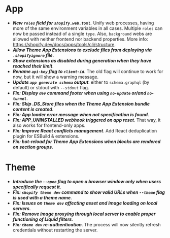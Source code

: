 # App

* ***New `roles` field for `shopify.web.toml`.*** Unify web processes, having more of the same environment variables in all cases. Multiple `roles` can now be passed instead of a single `type`. Also, `background` webs are allowed with neither frontend nor backend properties. More info: https://shopify.dev/docs/apps/tools/cli/structure.
* ***Allow Theme App Extensions to exclude files from deploying via `.shopifyignore` file***.
* ***Show extensions as disabled during generation when they have reached their limit***.
* ***Rename `api-key` flag to `client-id`***. The old flag will continue to work for now, but it will show a warning message.
* ***Update `app generate schema` output***: either to `schema.graphql` (by default) or stdout with `--stdout` flag.
* ***Fix: Display `dev` command footer when using `no-update` or/and `no-tunnel`***.
* ***Fix: Skip .DS_Store files when the Theme App Extension bundle content is created***.
* ***Fix: App loader error message when not specification is found***.
* ***Fix: APP_UNINSTALLED webhook triggered on app reset***. That way, it also works for frontend-only apps.
* ***Fix: Improve React conflicts management***. Add React deduplication plugin for ESBuild & extensions.
* ***Fix: hot-reload for Theme App Extensions when blocks are rendered on section groups***.

# Theme
* ***Introduce the `--open` flag to open a browser window only when users specifically request it***.
* ***Fix: `shopify theme dev` command to show valid URLs when `--theme` flag is used with a theme name***.
* ***Fix: Issues on `theme dev` affecting asset and image loading on local servers***.
* ***Fix: Remove image proxying through local server to enable proper functioning of Liquid filters***.
* ***Fix: `theme dev` re-authentication***. The process will now silently refresh credentials without restarting the server.
